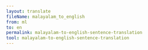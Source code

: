 ```yaml
---
layout: translate
fileName: malayalam_to_english
from: ml
to: en
permalink: malayalam-to-english-sentence-translation
tool: malayalam-to-english-sentence-translation
---
```


